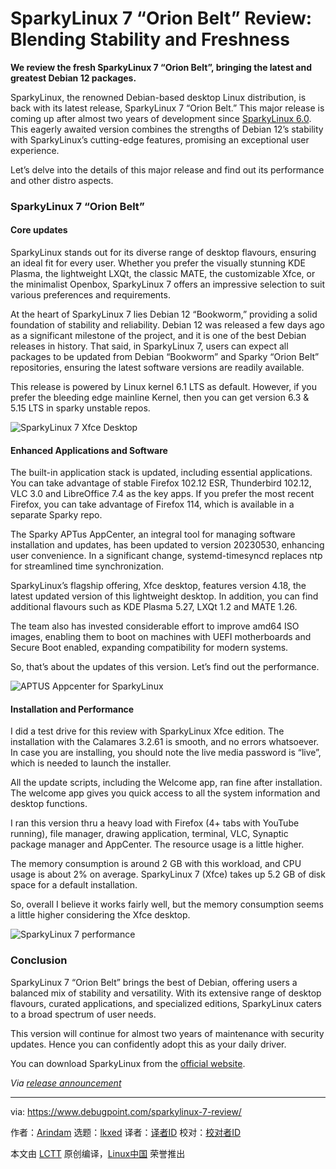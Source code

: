 [#]: subject: "SparkyLinux 7 “Orion Belt” Review: Blending Stability and Freshness"
[#]: via: "https://www.debugpoint.com/sparkylinux-7-review/"
[#]: author: "Arindam https://www.debugpoint.com/author/admin1/"
[#]: collector: "lkxed"
[#]: translator: " "
[#]: reviewer: " "
[#]: publisher: " "
[#]: url: " "

SparkyLinux 7 “Orion Belt” Review: Blending Stability and Freshness
======

**We review the fresh SparkyLinux 7 “Orion Belt”, bringing the latest and greatest Debian 12 packages.**

SparkyLinux, the renowned Debian-based desktop Linux distribution, is back with its latest release, SparkyLinux 7 “Orion Belt.” This major release is coming up after almost two years of development since [SparkyLinux 6.0][1]. This eagerly awaited version combines the strengths of Debian 12’s stability with SparkyLinux’s cutting-edge features, promising an exceptional user experience.

Let’s delve into the details of this major release and find out its performance and other distro aspects.

### SparkyLinux 7 “Orion Belt”

#### Core updates

SparkyLinux stands out for its diverse range of desktop flavours, ensuring an ideal fit for every user. Whether you prefer the visually stunning KDE Plasma, the lightweight LXQt, the classic MATE, the customizable Xfce, or the minimalist Openbox, SparkyLinux 7 offers an impressive selection to suit various preferences and requirements.

At the heart of SparkyLinux 7 lies Debian 12 “Bookworm,” providing a solid foundation of stability and reliability. Debian 12 was released a few days ago as a significant milestone of the project, and it is one of the best Debian releases in history. That said, in SparkyLinux 7, users can expect all packages to be updated from Debian “Bookworm” and Sparky “Orion Belt” repositories, ensuring the latest software versions are readily available.

This release is powered by Linux kernel 6.1 LTS as default. However, if you prefer the bleeding edge mainline Kernel, then you can get version 6.3 & 5.15 LTS in sparky unstable repos.

![SparkyLinux 7 Xfce Desktop][2]

#### Enhanced Applications and Software

The built-in application stack is updated, including essential applications. You can take advantage of stable Firefox 102.12 ESR, Thunderbird 102.12, VLC 3.0 and LibreOffice 7.4 as the key apps. If you prefer the most recent Firefox, you can take advantage of Firefox 114, which is available in a separate Sparky repo.

The Sparky APTus AppCenter, an integral tool for managing software installation and updates, has been updated to version 20230530, enhancing user convenience. In a significant change, systemd-timesyncd replaces ntp for streamlined time synchronization.

SparkyLinux’s flagship offering, Xfce desktop, features version 4.18, the latest updated version of this lightweight desktop. In addition, you can find additional flavours such as KDE Plasma 5.27, LXQt 1.2 and MATE 1.26.

The team also has invested considerable effort to improve amd64 ISO images, enabling them to boot on machines with UEFI motherboards and Secure Boot enabled, expanding compatibility for modern systems.

So, that’s about the updates of this version. Let’s find out the performance.

![APTUS Appcenter for SparkyLinux][3]

#### Installation and Performance

I did a test drive for this review with SparkyLinux Xfce edition. The installation with the Calamares 3.2.61 is smooth, and no errors whatsoever. In case you are installing, you should note the live media password is “live”, which is needed to launch the installer.

All the update scripts, including the Welcome app, ran fine after installation. The welcome app gives you quick access to all the system information and desktop functions.

I ran this version thru a heavy load with Firefox (4+ tabs with YouTube running), file manager, drawing application, terminal, VLC, Synaptic package manager and AppCenter. The resource usage is a little higher.

The memory consumption is around 2 GB with this workload, and CPU usage is about 2% on average. SparkyLinux 7 (Xfce) takes up 5.2 GB of disk space for a default installation.

So, overall I believe it works fairly well, but the memory consumption seems a little higher considering the Xfce desktop.

![SparkyLinux 7 performance][4]

### Conclusion

SparkyLinux 7 “Orion Belt” brings the best of Debian, offering users a balanced mix of stability and versatility. With its extensive range of desktop flavours, curated applications, and specialized editions, SparkyLinux caters to a broad spectrum of user needs.

This version will continue for almost two years of maintenance with security updates. Hence you can confidently adopt this as your daily driver.

You can download SparkyLinux from the [official website][5].

_Via [release announcement][6]_

--------------------------------------------------------------------------------

via: https://www.debugpoint.com/sparkylinux-7-review/

作者：[Arindam][a]
选题：[lkxed][b]
译者：[译者ID](https://github.com/译者ID)
校对：[校对者ID](https://github.com/校对者ID)

本文由 [LCTT](https://github.com/LCTT/TranslateProject) 原创编译，[Linux中国](https://linux.cn/) 荣誉推出

[a]: https://www.debugpoint.com/author/admin1/
[b]: https://github.com/lkxed/
[1]: https://www.debugpoint.com/sparky-linux-6-review/
[2]: https://www.debugpoint.com/wp-content/uploads/2023/06/SparkyLinux-7-Xfce-Desktop.jpg
[3]: https://www.debugpoint.com/wp-content/uploads/2023/06/APTUS-Appcenter-for-SparkyLinux.jpg
[4]: https://www.debugpoint.com/wp-content/uploads/2023/06/SparkyLinux-7-performance.jpg
[5]: https://sparkylinux.org/download/
[6]: https://sparkylinux.org/sparky-7-0-orion-belt/